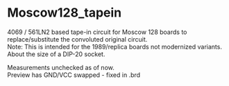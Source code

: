 # Moscow128_tapein
4069 / 561LN2 based tape-in circuit for Moscow 128 boards to replace/substitute the convoluted original circuit.  
Note: This is intended for the 1989/replica boards not modernized variants. About the size of a DIP-20 socket.  

Measurements unchecked as of now.  
Preview has GND/VCC swapped - fixed in .brd
